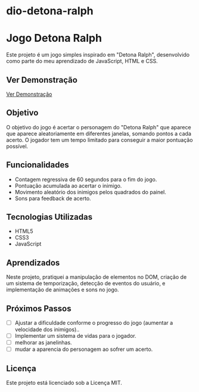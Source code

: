 # dio-detona-ralph



# Jogo Detona Ralph

Este projeto é um jogo simples inspirado em "Detona Ralph", desenvolvido como parte do meu aprendizado de JavaScript, HTML e CSS.

## Ver Demonstração

<a href="https://brunomoraesdigital.github.io/dio-detona-ralph/" target="_blank" rel="noopener noreferrer">Ver Demonstração</a>

## Objetivo

O objetivo do jogo é acertar o personagem do "Detona Ralph" que aparece  que aparece aleatoriamente em diferentes janelas, somando pontos a cada acerto. O jogador tem um tempo limitado para conseguir a maior pontuação possível.

## Funcionalidades

- Contagem regressiva de 60 segundos para o fim do jogo.
- Pontuação acumulada ao acertar o inimigo.
- Movimento aleatório dos inimigos pelos quadrados do painel.
- Sons para feedback de acerto.

## Tecnologias Utilizadas

- HTML5
- CSS3
- JavaScript

## Aprendizados

Neste projeto, pratiquei a manipulação de elementos no DOM, criação de um sistema de temporização, detecção de eventos do usuário, e implementação de animações e sons no jogo.

## Próximos Passos

- [ ] Ajustar a dificuldade conforme o progresso do jogo (aumentar a velocidade dos inimigos)..
- [ ] Implementar um sistema de vidas para o jogador.
- [ ] melhorar as janelinhas.
- [ ] mudar a aparencia do personagem ao sofrer um acerto.

## Licença

Este projeto está licenciado sob a Licença MIT.


